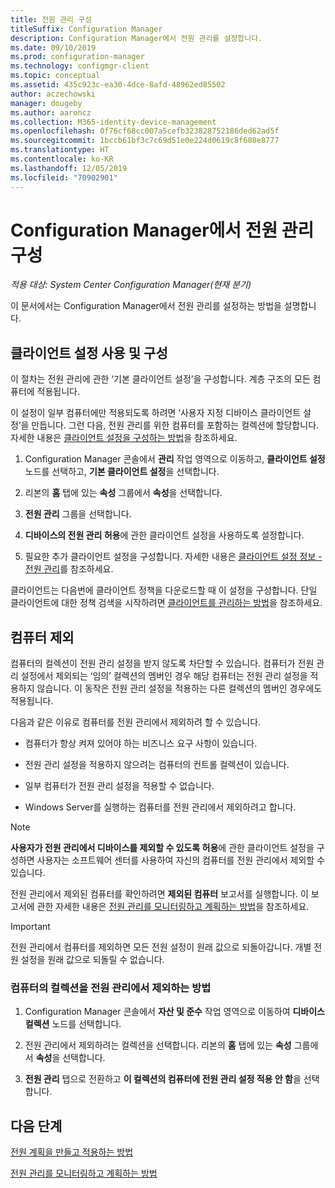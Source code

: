 ```yaml
---
title: 전원 관리 구성
titleSuffix: Configuration Manager
description: Configuration Manager에서 전원 관리를 설정합니다.
ms.date: 09/10/2019
ms.prod: configuration-manager
ms.technology: configmgr-client
ms.topic: conceptual
ms.assetid: 435c923c-ea30-4dce-8afd-48962ed85502
author: aczechowski
manager: dougeby
ms.author: aaroncz
ms.collection: M365-identity-device-management
ms.openlocfilehash: 0f76cf68cc007a5cefb323828752186ded62ad5f
ms.sourcegitcommit: 1bccb61bf3c7c69d51e0e224d0619c8f608e8777
ms.translationtype: HT
ms.contentlocale: ko-KR
ms.lasthandoff: 12/05/2019
ms.locfileid: "70902901"
---
```

# <a name="configure-power-management-in-configuration-manager"></a>Configuration Manager에서 전원 관리 구성

*적용 대상: System Center Configuration Manager(현재 분기)*

이 문서에서는 Configuration Manager에서 전원 관리를 설정하는 방법을 설명합니다.

## <a name="enable-and-configure-client-settings"></a>클라이언트 설정 사용 및 구성

이 절차는 전원 관리에 관한 ‘기본 클라이언트 설정’을 구성합니다.  계층 구조의 모든 컴퓨터에 적용됩니다.

이 설정이 일부 컴퓨터에만 적용되도록 하려면 ‘사용자 지정 디바이스 클라이언트 설정’을 만듭니다.  그런 다음, 전원 관리를 위한 컴퓨터를 포함하는 컬렉션에 할당합니다. 자세한 내용은 [클라이언트 설정을 구성하는 방법](/sccm/core/clients/deploy/configure-client-settings)을 참조하세요.  

1. Configuration Manager 콘솔에서 **관리** 작업 영역으로 이동하고, **클라이언트 설정** 노드를 선택하고, **기본 클라이언트 설정**을 선택합니다.

1. 리본의 **홈** 탭에 있는 **속성** 그룹에서 **속성**을 선택합니다.  

1. **전원 관리** 그룹을 선택합니다.  

1. **디바이스의 전원 관리 허용**에 관한 클라이언트 설정을 사용하도록 설정합니다.

1. 필요한 추가 클라이언트 설정을 구성합니다. 자세한 내용은 [클라이언트 설정 정보 - 전원 관리](/sccm/core/clients/deploy/about-client-settings#power-management)를 참조하세요.  

클라이언트는 다음번에 클라이언트 정책을 다운로드할 때 이 설정을 구성합니다. 단일 클라이언트에 대한 정책 검색을 시작하려면 [클라이언트를 관리하는 방법](/sccm/core/clients/manage/manage-clients#BKMK_PolicyRetrieval)을 참조하세요.  

## <a name="exclude-computers"></a>컴퓨터 제외

컴퓨터의 컬렉션이 전원 관리 설정을 받지 않도록 차단할 수 있습니다. 컴퓨터가 전원 관리 설정에서 제외되는 ‘임의’ 컬렉션의 멤버인 경우 해당 컴퓨터는 전원 관리 설정을 적용하지 않습니다.  이 동작은 전원 관리 설정을 적용하는 다른 컬렉션의 멤버인 경우에도 적용됩니다.  

다음과 같은 이유로 컴퓨터를 전원 관리에서 제외하려 할 수 있습니다.  

- 컴퓨터가 항상 켜져 있어야 하는 비즈니스 요구 사항이 있습니다.  

- 전원 관리 설정을 적용하지 않으려는 컴퓨터의 컨트롤 컬렉션이 있습니다.  

- 일부 컴퓨터가 전원 관리 설정을 적용할 수 없습니다.  

- Windows Server를 실행하는 컴퓨터를 전원 관리에서 제외하려고 합니다.  

> [!NOTE]  
> **사용자가 전원 관리에서 디바이스를 제외할 수 있도록 허용**에 관한 클라이언트 설정을 구성하면 사용자는 소프트웨어 센터를 사용하여 자신의 컴퓨터를 전원 관리에서 제외할 수 있습니다.  

전원 관리에서 제외된 컴퓨터를 확인하려면 **제외된 컴퓨터** 보고서를 실행합니다. 이 보고서에 관한 자세한 내용은 [전원 관리를 모니터링하고 계획하는 방법](/sccm/core/clients/manage/power/monitor-and-plan-for-power-management#BKMK_Excluded)을 참조하세요.  

> [!IMPORTANT]  
> 전원 관리에서 컴퓨터를 제외하면 모든 전원 설정이 원래 값으로 되돌아갑니다. 개별 전원 설정을 원래 값으로 되돌릴 수 없습니다.  

### <a name="how-to-exclude-a-collection-of-computers-from-power-management"></a>컴퓨터의 컬렉션을 전원 관리에서 제외하는 방법  

1. Configuration Manager 콘솔에서 **자산 및 준수** 작업 영역으로 이동하여 **디바이스 컬렉션** 노드를 선택합니다.  

1. 전원 관리에서 제외하려는 컬렉션을 선택합니다. 리본의 **홈** 탭에 있는 **속성** 그룹에서 **속성**을 선택합니다.  

1. **전원 관리** 탭으로 전환하고 **이 컬렉션의 컴퓨터에 전원 관리 설정 적용 안 함**을 선택합니다.  

## <a name="next-steps"></a>다음 단계

[전원 계획을 만들고 적용하는 방법](/sccm/core/clients/manage/power/create-and-apply-power-plans)

[전원 관리를 모니터링하고 계획하는 방법](/sccm/core/clients/manage/power/monitor-and-plan-for-power-management)
